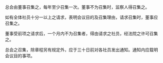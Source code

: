 总会由董事召集之，每年至少召集一次。董事不为召集时，监察人得召集之。

如有全体社员十分一以上之请求，表明会议目的及召集理由，请求召集时，董事应召集之。

董事受前项之请求后，一个月内不为召集者，得由请求之社员，经法院之许可召集之。

总会之召集，除章程另有规定外，应于三十日前对各社员发出通知。通知内应载明会议目的事项。